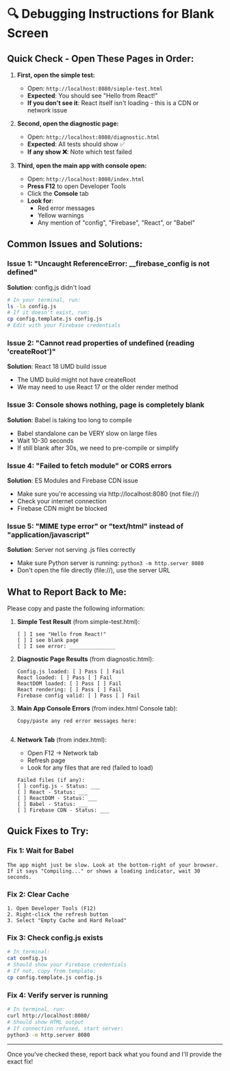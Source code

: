 # 🔍 Debugging Instructions for Blank Screen

## Quick Check - Open These Pages in Order:

1. **First, open the simple test:**
   - Open: `http://localhost:8080/simple-test.html`
   - **Expected**: You should see "Hello from React!"
   - **If you don't see it**: React itself isn't loading - this is a CDN or network issue

2. **Second, open the diagnostic page:**
   - Open: `http://localhost:8080/diagnostic.html`
   - **Expected**: All tests should show ✅
   - **If any show ❌**: Note which test failed

3. **Third, open the main app with console open:**
   - Open: `http://localhost:8080/index.html`
   - **Press F12** to open Developer Tools
   - Click the **Console** tab
   - **Look for**:
     - Red error messages
     - Yellow warnings
     - Any mention of "config", "Firebase", "React", or "Babel"

## Common Issues and Solutions:

### Issue 1: "Uncaught ReferenceError: __firebase_config is not defined"
**Solution**: config.js didn't load
```bash
# In your terminal, run:
ls -la config.js
# If it doesn't exist, run:
cp config.template.js config.js
# Edit with your Firebase credentials
```

### Issue 2: "Cannot read properties of undefined (reading 'createRoot')"
**Solution**: React 18 UMD build issue
- The UMD build might not have createRoot
- We may need to use React 17 or the older render method

### Issue 3: Console shows nothing, page is completely blank
**Solution**: Babel is taking too long to compile
- Babel standalone can be VERY slow on large files
- Wait 10-30 seconds
- If still blank after 30s, we need to pre-compile or simplify

### Issue 4: "Failed to fetch module" or CORS errors
**Solution**: ES Modules and Firebase CDN issue
- Make sure you're accessing via http://localhost:8080 (not file://)
- Check your internet connection
- Firebase CDN might be blocked

### Issue 5: "MIME type error" or "text/html" instead of "application/javascript"
**Solution**: Server not serving .js files correctly
- Make sure Python server is running: `python3 -m http.server 8080`
- Don't open the file directly (file://), use the server URL

## What to Report Back to Me:

Please copy and paste the following information:

1. **Simple Test Result** (from simple-test.html):
   ```
   [ ] I see "Hello from React!"
   [ ] I see blank page
   [ ] I see error: _______________
   ```

2. **Diagnostic Page Results** (from diagnostic.html):
   ```
   Config.js loaded: [ ] Pass [ ] Fail
   React loaded: [ ] Pass [ ] Fail
   ReactDOM loaded: [ ] Pass [ ] Fail
   React rendering: [ ] Pass [ ] Fail
   Firebase config valid: [ ] Pass [ ] Fail
   ```

3. **Main App Console Errors** (from index.html Console tab):
   ```
   Copy/paste any red error messages here:


   ```

4. **Network Tab** (from index.html):
   - Open F12 → Network tab
   - Refresh page
   - Look for any files that are red (failed to load)
   ```
   Failed files (if any):
   [ ] config.js - Status: ___
   [ ] React - Status: ___
   [ ] ReactDOM - Status: ___
   [ ] Babel - Status: ___
   [ ] Firebase CDN - Status: ___
   ```

## Quick Fixes to Try:

### Fix 1: Wait for Babel
```
The app might just be slow. Look at the bottom-right of your browser.
If it says "Compiling..." or shows a loading indicator, wait 30 seconds.
```

### Fix 2: Clear Cache
```
1. Open Developer Tools (F12)
2. Right-click the refresh button
3. Select "Empty Cache and Hard Reload"
```

### Fix 3: Check config.js exists
```bash
# In terminal:
cat config.js
# Should show your Firebase credentials
# If not, copy from template:
cp config.template.js config.js
```

### Fix 4: Verify server is running
```bash
# In terminal, run:
curl http://localhost:8080/
# Should show HTML output
# If connection refused, start server:
python3 -m http.server 8080
```

---

Once you've checked these, report back what you found and I'll provide the exact fix!
